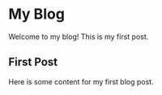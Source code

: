 # My Blog

Welcome to my blog! This is my first post.

## First Post

Here is some content for my first blog post.
